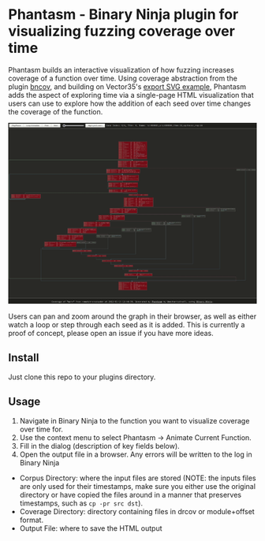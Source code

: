 # Phantasm - Binary Ninja plugin for visualizing fuzzing coverage over time

Phantasm builds an interactive visualization of how fuzzing increases coverage
of a function over time. Using coverage abstraction from the plugin
[bncov](https://github.com/ForAllSecure/bncov), and building on Vector35's
[export SVG example](https://github.com/Vector35/binaryninja-api/blob/dev/python/examples/export_svg.py),
Phantasm adds the aspect of exploring time via a single-page HTML visualization
that users can use to explore how the addition of each seed over time changes
the coverage of the function.

![Phantasm Demo](/images/phantasm_demo.gif)

Users can pan and zoom around the graph in their browser, as well as either
watch a loop or step through each seed as it is added. This is currently a proof
of concept, please open an issue if you have more ideas.

## Install

Just clone this repo to your plugins directory.

## Usage

1. Navigate in Binary Ninja to the function you want to visualize coverage over
   time for.
2. Use the context menu to select Phantasm -> Animate Current Function.
3. Fill in the dialog (description of key fields below).
4. Open the output file in a browser. Any errors will be written to the log in
   Binary Ninja

- Corpus Directory: where the input files are stored (NOTE: the inputs files are
  only used for their timestamps, make sure you either use the original
  directory or have copied the files around in a manner that preserves
  timestamps, such as `cp -pr src dst`).
- Coverage Directory: directory containing files in drcov or module+offset
  format.
- Output File: where to save the HTML output
